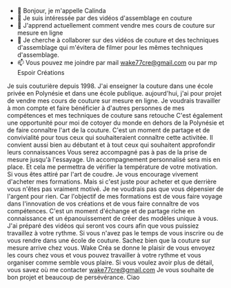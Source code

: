 - 👋 Bonjour, je m'appelle Calinda
- 👀 Je suis intéressée par des vidéos d'assemblage en couture
- 🌱 J'apprend actuellement comment vendre mes cours de couture sur mesure en ligne
- 💞️ Je cherche à collaborer sur des vidéos de couture et des techniques d'assemblage qui m'évitera de filmer pour les mêmes techniques d'assemblage.
- 📫 Vous pouvez me joindre par mail wake77cre@gmail.com ou par mp Espoir Créations


<!---
Calin-da/Calin-da is a ✨ special ✨ repository because its `README.md` (this file) appears on your GitHub profile.
You can click the Preview link to take a look at your changes.
--->
Je suis couturière depuis 1998. J'ai enseigner la couture dans une école privée en Polynésie et dans une école publique.
aujourd'hui, j'ai pour projet de vendre mes cours de couture sur mesure en ligne.
Je voudrais travailler à mon compte et faire bénéficier à d'autres personnes de mes compétences et mes techniques de couture sans retouche
C'est également une opportunité pour moi de cotoyer du monde en dehors de la Polynésie et de faire connaître l'art de la couture.
C'est un moment de partage et de convivialité pour tous ceux qui souhaiteraient connaître cette activitée.
Il convient aussi bien au débutant et à tout ceux qui souhaitent approfondir leurs connaissances
Vous serez accompagné pas à pas de la prise de mesure jusqu'à l'essayage. Un accompagnement personnalisé sera mis en place. 
Et cela me permettra de vérifier la température de votre motivation.
Si vous êtes attiré par l'art de coudre. Je vous encourage vivement d'acheter mes formations.
Mais si c'est juste pour acheter et que derrière vous n'êtes pas vraiment motivé. Je ne voudrais pas que vous dépensier de l'argent pour rien.
Car l'objectif de mes formations est de vous faire voyage dans l'innovation de vos créations et de vous faire connaître de vos compétences.
C'est un moment d'échange et de partage riche en connaissance et un épanouissement de créer des modèles unique à vous.
J'ai préparé des vidéos qui seront vos cours afin que vous puissiez travaillez à votre rythme.
Si vous n'avez pas le temps de vous inscrire ou de vous rendre dans une école de couture.
Sachez bien que la couture sur mesure arrive chez vous.
Wake Créa se donne le plaisir de vous envoyez les cours chez vous et vous pouvez travailler à votre rythme et vous organiser comme semble vous plaire.
Si vous voulez avoir plus de détail, vous savez où me contacter wake77cre@gmail.com
Je vous souhaite de bon projet et beaucoup de persévérance. 
Ciao
